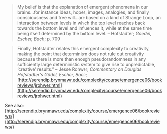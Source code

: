 >My belief is that the explanation of emergent phenomena in our brains...for instance ideas, hopes, images, analogies, and finally consciousness and free will...are based on a kind of Strange Loop, an interaction between levels in which the top level reaches back towards the bottom level and influences it, while at the same time being itself determined by the bottom level. &ndash; Hofstadter; *Goedel, Escher, Bach*; p. 709

>Finally, Hofstadter relates this emergent complexity to creativity, making the point that determinism does not rule out creativity because there is more than enough pseudorandomness in any sufficiently large deterministic system to give rise to unpredictable, ‘creative’ results.” &ndash; Jesse Rohwer; *Commentary on Douglas Hofstadter's Gödel, Escher, Bach*; [http://serendip.brynmawr.edu/complexity/course/emergence06/bookreviews/jrohwer.html](http://serendip.brynmawr.edu/complexity/course/emergence06/bookreviews/jrohwer.html)

See also:
[http://serendip.brynmawr.edu/complexity/course/emergence06/bookreviews/](http://serendip.brynmawr.edu/complexity/course/emergence06/bookreviews/)



